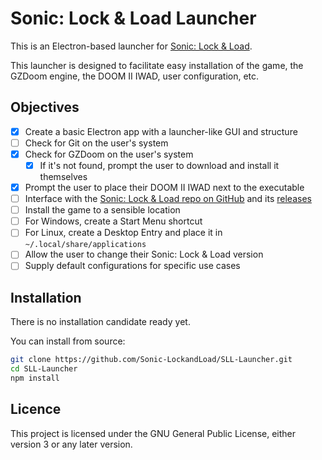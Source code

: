 # Sonic: Lock & Load Launcher

This is an Electron-based launcher for [Sonic: Lock & Load](https://sonic-lockandload.github.io).

This launcher is designed to facilitate easy installation of the game, the
GZDoom engine, the DOOM II IWAD, user configuration, etc.

## Objectives

+ [X] Create a basic Electron app with a launcher-like GUI and structure
+ [ ] Check for Git on the user's system
+ [X] Check for GZDoom on the user's system
  + [X] If it's not found, prompt the user to download and install it themselves
+ [X] Prompt the user to place their DOOM II IWAD next to the executable
+ [ ] Interface with the [Sonic: Lock & Load repo on GitHub](https://github.com/Sonic-LockandLoad/Sonic-LockandLoad) and its [releases](https://github.com/Sonic-LockandLoad/Sonic-LockandLoad/releases)
+ [ ] Install the game to a sensible location
+ [ ] For Windows, create a Start Menu shortcut
+ [ ] For Linux, create a Desktop Entry and place it in `~/.local/share/applications`
+ [ ] Allow the user to change their Sonic: Lock & Load version
+ [ ] Supply default configurations for specific use cases

## Installation

There is no installation candidate ready yet.

You can install from source:

```sh
git clone https://github.com/Sonic-LockandLoad/SLL-Launcher.git
cd SLL-Launcher
npm install
```

## Licence

This project is licensed under the GNU General Public License, either version 3
or any later version.
